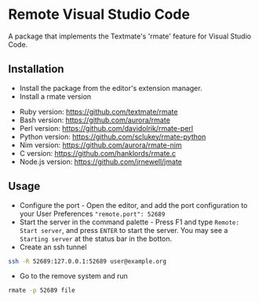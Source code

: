 # Remote Visual Studio Code

A package that implements the Textmate's 'rmate' feature for Visual Studio Code.

## Installation

* Install the package from the editor's extension manager.
* Install a rmate version
 - Ruby version: https://github.com/textmate/rmate
 - Bash version: https://github.com/aurora/rmate
 - Perl version: https://github.com/davidolrik/rmate-perl
 - Python version: https://github.com/sclukey/rmate-python
 - Nim version: https://github.com/aurora/rmate-nim
 - C version: https://github.com/hanklords/rmate.c
 - Node.js version: https://github.com/jrnewell/jmate

## Usage

* Configure the port - Open the editor, and add the port configuration to your User Preferences `"remote.port": 52689`
* Start the server in the command palette - Press F1 and type `Remote: Start server`, and press `ENTER` to start the server.
  You may see a `Starting server` at the status bar in the botton.
* Create an ssh tunnel
```bash
ssh -R 52689:127.0.0.1:52689 user@example.org
```
* Go to the remove system and run
```bash
rmate -p 52689 file
```
